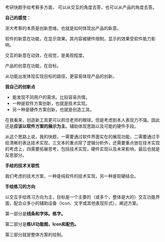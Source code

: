 考研快题手绘考察多方面， 可以从交互的角度去答，也可以从产品的角度去答。

**自己的感觉：**

浙大考察的本质是创新思维。也就是如何体现出产品的新意。

软件的新意在功能，在显示效果。其内容被硬件限制，显示的效果受软件能力影响。

交互的新意在动效，在视觉，是美观程度。

产品的创意在功能，在目标。

从功能出发体现实现目标的路径，更容易体现产品的创新。



**我自己的创新点**

- 能发现不同用户的需求。比较容易共情。
- 一种是软件方案创新，也就是技术实现。
- 另一种是硬件方案创新，也就是创造工具。

在我看来，创造新工具更可以抓住老师的眼球。但是考虑到本人表现力不强。因此还是**应该以软件方案的展示为主**。辅助体现思路以及可能的硬件手段。

从这个思路上说，我的快题，一需要通过软件界面实在的展现功能，二需要通过手绘清晰的表达技术实现，三文本的重点除了逻辑分析外，还需要重点放在技术实现的考虑上，四需要拓展思考，包括技术实现，硬件实现以及未来影响，最后也就是反思部分。



**手绘的技术关联性**

我们考虑的技术方案，一种是纯软件的技术实现，另一种是软硬结合。



**手绘练习的方向**

以交互手绘练习方向为主，目标是一个主要的（或多个，整体是大的）交互功能界面，配合众多小的辅助设备（Icon、文字或其他表现形式），阐述方案。

第一部分是**线条和字体。练字。**

第二部分是**练UI功能图，Icon和配色。**

第三部分就是整体方案的绘制。



